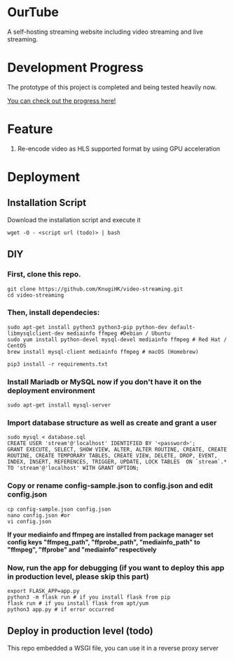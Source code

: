 # OurTube
A self-hosting streaming website including video streaming and live streaming.

# Development Progress
The prototype of this project is completed and being tested heavily now. 

[You can check out the progress here!](https://github.com/users/KnugiHK/projects/3)

# Feature
1. Re-encode video as HLS supported format by using GPU acceleration

# Deployment
## Installation Script
Download the installation script and execute it
```shell
wget -O - <script url (todo)> | bash
```

## DIY
### First, clone this repo.
```shell
git clone https://github.com/KnugiHK/video-streaming.git
cd video-streaming
```
### Then, install dependecies:
```shell
sudo apt-get install python3 python3-pip python-dev default-libmysqlclient-dev mediainfo ffmpeg #Debian / Ubuntu
sudo yum install python-devel mysql-devel mediainfo ffmpeg # Red Hat / CentOS
brew install mysql-client mediainfo ffmpeg # macOS (Homebrew)
```
```shell
pip3 install -r requirements.txt
```
### Install Mariadb or MySQL now if you don't have it on the deployment environment
```sheel
sudo apt-get install mysql-server
```
### Import database structure as well as create and grant a user 
```shell
sudo mysql < database.sql
CREATE USER 'stream'@'localhost' IDENTIFIED BY '<password>';
GRANT EXECUTE, SELECT, SHOW VIEW, ALTER, ALTER ROUTINE, CREATE, CREATE ROUTINE, CREATE TEMPORARY TABLES, CREATE VIEW, DELETE, DROP, EVENT, INDEX, INSERT, REFERENCES, TRIGGER, UPDATE, LOCK TABLES  ON `stream`.* TO 'stream'@'localhost' WITH GRANT OPTION;
```

### Copy or rename config-sample.json to config.json and edit config.json
```shell
cp config-sample.json config.json
nano config.json #or
vi config.json
```
**If your mediainfo and ffmpeg are installed from package manager set config keys "ffmpeg_path", "ffprobe_path", "mediainfo_path" to "ffmpeg", "ffprobe" and "mediainfo" respectively**

### Now, run the app for debugging (if you want to deploy this app in production level, please skip this part)
```shell
export FLASK_APP=app.py
python3 -m flask run # if you install flask from pip
flask run # if you install flask from apt/yum
python3 app.py # if error occurred
```
## Deploy in production level (todo)
This repo embedded a WSGI file, you can use it in a reverse proxy server



